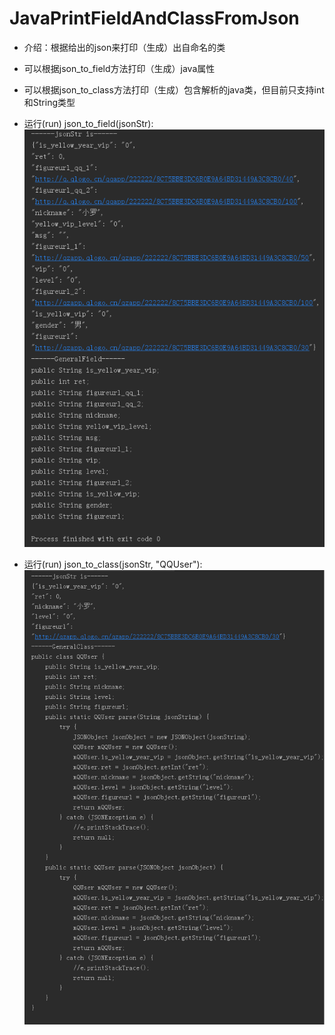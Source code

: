 # JavaPrintFieldAndClassFromJson

* 介绍：根据给出的json来打印（生成）出自命名的类<br>
* 可以根据json_to_field方法打印（生成）java属性<br>
* 可以根据json_to_class方法打印（生成）包含解析的java类，但目前只支持int和String类型<br>

* 运行(run) json_to_field(jsonStr):<br>
![image](https://github.com/xianfeng99/JavaPrintFieldAndClassFromJson/blob/master/generalfield.png "生成类的field")

* 运行(run) json_to_class(jsonStr, "QQUser"):<br>
![image](https://github.com/xianfeng99/JavaPrintFieldAndClassFromJson/blob/master/generalclass.png "生成类")
